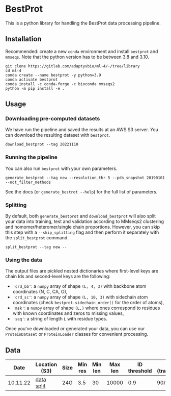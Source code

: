 # BestProt
This is a python library for handling the BestProt data processing pipeline.

## Installation
Recommended: create a new `conda` environment and install `bestprot` and `mmseqs`. Note that the python version has to be between 3.8 and 3.10.
```
git clone https://gitlab.com/adaptyvbio/ml-4/-/tree/library
cd ml-4
conda create --name bestprot -y python=3.9
conda activate bestprot
conda install -c conda-forge -c bioconda mmseqs2
python -m pip install -e .
```

## Usage
### Downloading pre-computed datasets
We have run the pipeline and saved the results at an AWS S3 server. You can download the resulting dataset with `bestprot`.
```
download_bestprot --tag 20221110 
```

### Running the pipeline
You can also run `bestprot` with your own parameters.
```
generate_bestprot --tag new --resolution_thr 5 --pdb_snapshot 20190101 --not_filter_methods
```
See the docs (or `generate_bestrot --help`) for the full list of parameters.

### Splitting
By default, both `generate_bestprot` and `download_bestprot` will also split your data into training, test and validation according to MMseqs2 clustering and homomer/heteromer/single chain proportions. However, you can skip this step with a `--skip_splitting` flag and then perform it separately with the `split_bestprot` command.
```
split_bestprot --tag new --
```

### Using the data
The output files are pickled nested dictionaries where first-level keys are chain Ids and second-level keys are the following:
- `'crd_bb'`: a `numpy` array of shape `(L, 4, 3)` with backbone atom coordinates (N, C, CA, O),
- `'crd_sc'`: a `numpy` array of shape `(L, 10, 3)` with sidechain atom coordinates (check `bestprot.sidechain_order()` for the order of atoms),
- `'msk'`: a `numpy` array of shape `(L,)` where ones correspond to residues with known coordinates and
    zeros to missing values,
- `'seq'`: a string of length `L` with residue types.

Once you've downloaded or generated your data, you can use our `ProteinDataset` or `ProteinLoader` classes 
for convenient processing. 

## Data

|Date    |Location (S3)|Size|Min res|Min len|Max len|ID threshold|Split (train/val/test)|Missing thr (ends/middle)|
|--------|--------|----|-------|-------|-------|------------|-----|-----------|
|10.11.22|[data](s3://ml4-main-storage/bestprot_20221110/) [split]("s3://ml4-main-storage/bestprot_20221110_splits_dict/")|24G|3.5|30|10000|0.9|90/5/5|0.3/0.1



